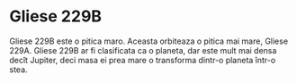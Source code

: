# Gliese 229B

Gliese 229B este o pitica maro. Aceasta orbiteaza o pitica mai mare, Gliese
229A. Gliese 229B ar fi clasificata ca o planeta, dar este mult mai densa decît
Jupiter, deci masa ei prea mare o transforma dintr-o planeta într-o stea.
